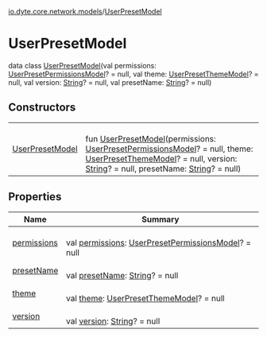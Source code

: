 [io.dyte.core.network.models](../index.md)/[UserPresetModel](index.md)

# UserPresetModel


data class [UserPresetModel](index.md)(val permissions: [UserPresetPermissionsModel](../-user-preset-permissions-model/index.md)? = null, val theme: [UserPresetThemeModel](../-user-preset-theme-model/index.md)? = null, val version: [String](https://kotlinlang.org/api/latest/jvm/stdlib/kotlin/-string/index.html)? = null, val presetName: [String](https://kotlinlang.org/api/latest/jvm/stdlib/kotlin/-string/index.html)? = null)

## Constructors

| | |
|---|---|
| [UserPresetModel](-user-preset-model.md) | <br/>fun [UserPresetModel](-user-preset-model.md)(permissions: [UserPresetPermissionsModel](../-user-preset-permissions-model/index.md)? = null, theme: [UserPresetThemeModel](../-user-preset-theme-model/index.md)? = null, version: [String](https://kotlinlang.org/api/latest/jvm/stdlib/kotlin/-string/index.html)? = null, presetName: [String](https://kotlinlang.org/api/latest/jvm/stdlib/kotlin/-string/index.html)? = null) |

## Properties

| Name | Summary |
|---|---|
| [permissions](permissions.md) | <br/>val [permissions](permissions.md): [UserPresetPermissionsModel](../-user-preset-permissions-model/index.md)? = null |
| [presetName](preset-name.md) | <br/>val [presetName](preset-name.md): [String](https://kotlinlang.org/api/latest/jvm/stdlib/kotlin/-string/index.html)? = null |
| [theme](theme.md) | <br/>val [theme](theme.md): [UserPresetThemeModel](../-user-preset-theme-model/index.md)? = null |
| [version](version.md) | <br/>val [version](version.md): [String](https://kotlinlang.org/api/latest/jvm/stdlib/kotlin/-string/index.html)? = null |
